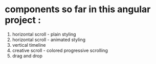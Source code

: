 # components so far in this angular project :
1. horizontal scroll - plain styling
2. horizontal scroll - animated styling
3. vertical timeline
4. creative scroll - colored progressive scrolling
5. drag and drop
